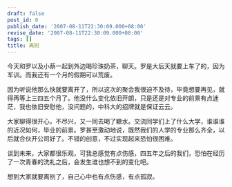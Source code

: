 ```yaml
---
draft: false
post_id: 0
publish_date: '2007-08-11T22:30:09.000+08:00'
revise_date: '2007-08-11T22:30:09.000+08:00'
tags: []
title: 离别
---
```


今天和罗以及小蔡一起到外边喝珍珠奶茶，聊天。罗是大后天就要上车了的，因为军训。而我还有一个月的假期可以荒废。

因为听说他那么快就要离开了，所以这次的聚会我很迫不及待，毕竟想要再见，就得再等上三四五个月了。他没什么变化依旧开朗，只是还是对专业的前景有点迷茫，我也依旧安慰他，没问题的，中科大的招牌就是保证云云。

大家聊得很开心，不尽兴，又一同去喝了糖水。交流同学们上了什么大学，谁谁谁的近况如何，毕业的前景。罗甚至激动地说，既然我们的人学的专业那么齐全，以后就合伙开公司好了。不错的创意，不过实现起来恐怕很困难。

谈到未来，大家都很乐观，可我总感觉有点伤感，四五年之后的我们，恐怕在经历了一次青春的洗礼之后，会发生谁也想不到的变化吧。

想到大家就要离别了，自己心中也有点伤感，有点孤寂。
